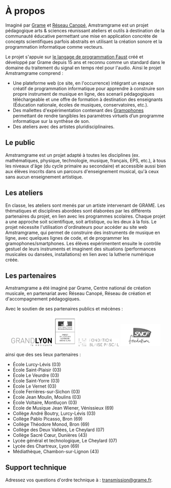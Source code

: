 # À propos

Imaginé par [Grame](http://www.grame.fr) et [Réseau Canopé](https://www.reseau-canope.fr/), Amstramgrame est un projet pédagogique arts & sciences réunissant ateliers et outils à destination de la communauté éducative permettant une mise en application concrète de concepts scientifiques parfois abstraits en utilisant la création sonore et la programmation informatique comme vecteurs.

Le projet s'appuie sur [le langage de programmation Faust](faust/about.md) créé et développé par Grame depuis 15 ans et reconnu comme un standard dans le domaine du traitement du signal en temps réel pour l'audio. Ainsi le projet Amstramgrame comprend :

* Une plateforme web (ce site, en l'occurrence) intégrant un espace créatif de programmation informatique pour apprendre à construire son propre instrument de musique en ligne, des scenarii pédagogiques téléchargeable et une offre de formation à destination des enseignants (Éducation nationale, écoles de musiques, conservatoires, etc.).
* Des mallettes d'expérimentation contenant des [Gramophones](gramophone/about.md) permettant de rendre tangibles les paramètres virtuels d’un programme informatique sur la synthèse de son.
* Des ateliers avec des artistes pluridisciplinaires.

## Le public

Amstramgrame est un projet adapté à toutes les disciplines (ex. mathématiques, physique, technologie, musique, français, EPS, etc.), à tous les niveaux d'âge (du cycle primaire au secondaire) et accessible aussi bien aux élèves inscrits dans un parcours d'enseignement musical, qu'à ceux sans aucun enseignement artistique.

## Les ateliers

En classe, les ateliers sont menés par un artiste intervenant de GRAME. Les thématiques et disciplines abordées sont élaborées par les différents partenaires du projet, en lien avec les programmes scolaires. Chaque projet a une approche soit scientifique, soit artistique, ou les deux à la fois. Le projet nécessite l'utilisation d'ordinateurs pour accéder au site web Amstramgrame, qui permet de construire des instruments de musique en ligne, avec quelques lignes de code, et de programmer les gramophones/smartphones. Les élèves expérimentent ensuite le contrôle gestuel de leurs instruments et imaginent des situations (performances musicales ou dansées, installations) en lien avec la lutherie numérique créée.

## Les partenaires

Amstramgrame a été imaginé par Grame, Centre national de création musicale, en partenariat avec Réseau Canopé, Réseau de création et d'accompagnement pédagogiques.

Avec le soutien de ses partenaires publics et mécènes :

<center>
<a href="https://www.grandlyon.com/"><img src="img/logoMetro.png" width=25%></a>
<a href="https://www.culture.gouv.fr/Regions/Drac-Auvergne-Rhone-Alpes"><img src="img/logoMinis.png" width=15%></a>
<a href="https://www.fondation-blaise-pascal.org/"><img src="img/logoBlaise.png" width=25%></a>
<a href="https://www.sncf.com/fr/engagements/fondation-sncf"><img src="img/logoSNCF.png" width=25%></a>
</center>

ainsi que des ses lieux partenaires :

* École Lurcy-Lévis (03)
* École Saint-Plaisir (03)
* École Le Veurdre (03)
* École Saint-Yorre (03)
* École Le Vernet (03)
* École Ferrières-sur-Sichon (03)
* École Jean Moulin, Moulins (03)
* École Voltaire, Montluçon (03)
* École de Musique Jean Wiener, Vénissieux (69)
* Collège André Boutry, Lurcy-Lévis (03)
* Collège Pablo Picasso, Bron (69)
* Collège Théodore Monod, Bron (69)
* Collège des Deux Vallées, Le Cheylard (07)
* Collège Sacré Cœur, Dunières (43)
* Lycée général et technologique, Le Cheylard (07)
* Lycée des Chartreux, Lyon (69)
* Médiathèque, Chambon-sur-Lignon (43)

## Support technique

Adressez vos questions d'ordre technique à : [transmission@grame.fr](mailto:transmission@grame.fr).
